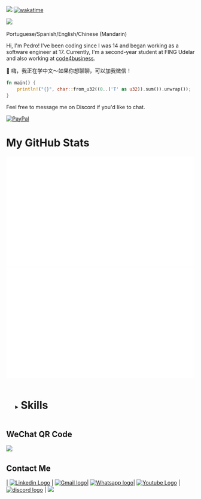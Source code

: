 ![](https://komarev.com/ghpvc/?username=feijoes)
[![wakatime](https://wakatime.com/badge/user/b52595ac-bff5-4381-b089-0e76f437a204.svg)](https://wakatime.com/@b52595ac-bff5-4381-b089-0e76f437a204)


![](https://capsule-render.vercel.app/api?type=transparent&fontColor=703ee5&text=feijoes&height=150&fontSize=100&desc=20%20years%20old%20Brazilian&descAlignY=80&descAlign=60)

Portuguese/Spanish/English/Chinese (Mandarin)

Hi, I'm Pedro! I've been coding since I was 14 and began working as a software engineer at 17. Currently, I'm a second-year student at FING Udelar and also working at [code4business](https://www.linkedin.com/company/code4b/posts/?feedView=all).

👋 嗨，我正在学中文～如果你想聊聊，可以加我微信！

```rust
fn main() {
    println!("{}", char::from_u32((0..('T' as u32)).sum()).unwrap());
}
```
Feel free to message me on Discord if you'd like to chat.

[![PayPal](https://img.shields.io/badge/PayPal-00457C?style=for-the-badge&logo=paypal&logoColor=white)](https://www.paypal.me/JoaoSMBR)

 # My GitHub Stats
![image](https://github.com/feijoes/feijoes/blob/master/generated/overview.svg)
![image](https://github.com/feijoes/feijoes/blob/master/generated/languages.svg)

<div id="user-content-toc">
  <ul>
    <details>
    <summary><h1 style="display: inline-block;">Skills</h1></summary>
        

## Languages
![My Skills](https://skillicons.dev/icons?i=rust,ts,kotlin,py&theme=dark&perline=9)

## Frontend
![My Skills](https://skillicons.dev/icons?i=bootstrap,react,redux,sass&perline=9)

## Backend
![My Skills](https://skillicons.dev/icons?i=actix,django,express,dotnet,nestjs&theme=dark&perline=9)

## Databases
![My Skills](https://skillicons.dev/icons?i=firebase,mongodb,mysql,postgres,sqlite&theme=dark&perline=9)

## Other Stuff

![My Skills](https://skillicons.dev/icons?i=git,webpack,selenium,postman,docker&theme=dark&perline=11)
    </details>  
  </ul>
</div>

## WeChat QR Code

<img src="https://github.com/user-attachments/assets/da52b266-aa0e-4689-8eee-1ff903941710" width="180">


## Contact Me
| [<img src="https://github.com/TheDudeThatCode/TheDudeThatCode/blob/master/Assets/Linkedin.svg" alt="Linkedin Logo" width="32">](https://www.linkedin.com/in/pedrocaladomoura/) | [<img src="https://github.com/TheDudeThatCode/TheDudeThatCode/blob/master/Assets/Gmail.svg" alt="Gmail logo" height="32">](mailto:pcaladomoura@gmail.com)| [<img src="https://www.speaktech.in/themes/images/whatsapp-icon.png" alt="Whatsapp logo" height="32">](https://web.whatsapp.com/send?phone=598091363661)|  [<img src="https://www.freepnglogos.com/uploads/youtube-play-red-logo-png-transparent-background-6.png" alt="Youtube Logo" width="32">](https://www.youtube.com/@feijoes/videos) | [<img src="https://www.freepnglogos.com/uploads/discord-logo-png/concours-discord-cartes-voeux-fortnite-france-6.png" alt="discord logo" width="36" >](https://discord.com/users/849827543052713984) | [<img src="https://github.com/user-attachments/assets/9aa2f596-d815-4063-9a87-0ef678bccf3d" width="26">](https://www.twitch.tv/feijoesjp)
